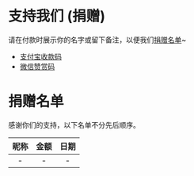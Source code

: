 # 支持我们 (捐赠)
请在付款时展示你的名字或留下备注，以便我们[捐赠名单](#捐赠名单)~

- [支付宝收款码](./assets/img/alipay.jpg)
- [微信赞赏码](./assets/img/wechat_reward_qrcode.png)

# 捐赠名单
感谢你们的支持，以下名单不分先后顺序。

| 昵称 | 金额 | 日期 |
|:--:|:--:|:--:|
| - | - | - |
